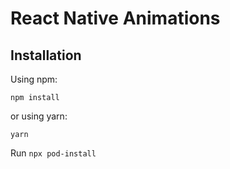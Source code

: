 # React Native Animations

## Installation

Using npm:

```shell
npm install
```

or using yarn:

```shell
yarn
```

Run `npx pod-install`